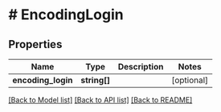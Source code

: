 # # EncodingLogin

## Properties

Name | Type | Description | Notes
------------ | ------------- | ------------- | -------------
**encoding_login** | **string[]** |  | [optional]

[[Back to Model list]](../../README.md#models) [[Back to API list]](../../README.md#endpoints) [[Back to README]](../../README.md)
